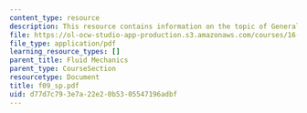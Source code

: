 ```yaml
---
content_type: resource
description: This resource contains information on the topic of General Wings.
file: https://ol-ocw-studio-app-production.s3.amazonaws.com/courses/16-01-unified-engineering-i-ii-iii-iv-fall-2005-spring-2006/d77d7c793e7a22e20b5305547196adbf_f09_sp.pdf
file_type: application/pdf
learning_resource_types: []
parent_title: Fluid Mechanics
parent_type: CourseSection
resourcetype: Document
title: f09_sp.pdf
uid: d77d7c79-3e7a-22e2-0b53-05547196adbf
---
```

